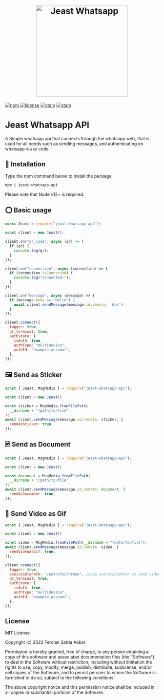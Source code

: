 <h1 align="center">
	<img
		width="300"
		alt="Jeast Whatsapp"
		src="https://github.com/Ferdian9991/jeast-whatsapp-api/blob/main/public/jeast-logo.png">
</h1>

[![npm](https://img.shields.io/npm/v/jeast-whatsapp-api.svg)](https://www.npmjs.com/package/jeast-whatsapp-api) [![license](https://img.shields.io/github/license/Ferdian9991/jeast-whatsapp-api)](https://github.com/Ferdian9991/jeast-whatsapp-api/blob/main/LICENSE) [![stars](https://img.shields.io/github/stars/Ferdian9991/jeast-whatsapp-api)](https://github.com/Ferdian9991/jeast-whatsapp-api) [![stars](https://img.shields.io/github/forks/Ferdian9991/jeast-whatsapp-api)](https://github.com/Ferdian9991/jeast-whatsapp-api)

# Jeast Whatsapp API
A Simple whatsapp api that connects through the whatsapp web, that is used for all needs such as sending messages, and authenticating on whatsapp via qr code.

## 🚀 Installation
Type the npm command below to install the package

```bash
npm i jeast-whatsapp-api
```

Please note that Node v12+ is required.

## ⭕ Basic usage

```js
const Jeast = require("jeast-whatsapp-api");

const client = new Jeast();

client.on("qr_code", async (qr) => {
  if (qr) {
    console.log(qr);
  }
});

client.on("connection", async (connection) => {
  if (connection.isConnected) {
    console.log("connected!");
  }
});

client.on("message", async (message) => {
  if (message.body == "Hello") {
    await client.sendMessage(message.id.remote, 'Hai')
  }
});

client.connect({
  logger: true,
  qr_terminal: true,
  authState: {
    isAuth: true,
    authType: "multidevice",
    authId: "example_account",
  },
});
```
## 🖼 Send as Sticker

```js
const { Jeast, MsgMedia } = require("jeast-whatsapp-api");

const client = new Jeast()

const sticker = MsgMedia.fromFilePath(
  __dirname + "/path/to/file"
);
await client.sendMessage(message.id.remote, sticker, {
  sendAsSticker: true,
});
```

## 🖻 Send as Document

```js
const { Jeast, MsgMedia } = require("jeast-whatsapp-api");

const client = new Jeast()

const document = MsgMedia.fromFilePath(
  __dirname + "/path/to/file"
);
await client.sendMessage(message.id.remote, document, {
  sendAsDocument: true,
});
```

## 👾 Send Video as Gif

```js
const { Jeast, MsgMedia } = require("jeast-whatsapp-api");

const client = new Jeast()

const video = MsgMedia.fromFilePath(__dirname + "/path/to/file");
await client.sendMessage(message.id.remote, video, {
  sendVideoAsGif: true,
});

client.connect({
  logger: true,
  executablePath: "/path/to/chrome", //use executablePath to send video or gif
  qr_terminal: true,
  authState: {
    isAuth: true,
    authType: "multidevice",
    authId: "example_account",
  },
});
```

## License

MIT License

Copyright (c) 2022 Ferdian Satria Akbar

Permission is hereby granted, free of charge, to any person obtaining a copy
of this software and associated documentation files (the "Software"), to deal
in the Software without restriction, including without limitation the rights
to use, copy, modify, merge, publish, distribute, sublicense, and/or sell
copies of the Software, and to permit persons to whom the Software is
furnished to do so, subject to the following conditions:

The above copyright notice and this permission notice shall be included in all
copies or substantial portions of the Software.
